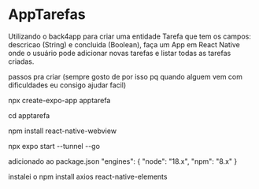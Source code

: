 # AppTarefas
Utilizando o back4app para criar uma entidade Tarefa que tem os campos: descricao (String) e concluida (Boolean), faça um App em React Native onde o usuário pode adicionar novas tarefas e listar todas as tarefas criadas.


passos pra criar (sempre gosto de por isso pq quando alguem vem com dificuldades eu consigo ajudar facil)

npx create-expo-app apptarefa

cd apptarefa

npm install react-native-webview

npx expo start --tunnel --go

adicionado ao package.json
  "engines": {
    "node": "18.x",
    "npm": "8.x"
  }


  instalei o 
  npm install axios react-native-elements